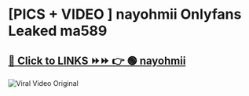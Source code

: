 
 # [PICS + VIDEO ] nayohmii Onlyfans Leaked ma589

## <h2><a href="https://clipsfans.com/nayohmii&ref=git">🔗 Click to LINKS ⏩⏩ 👉 🟢 nayohmii </a></h2>

<a href="https://clipsfans.com/nayohmii&ref=git" rel="nofollow" data-target="animated-image.originalLink"><img src="https://i.ibb.co.com/xMMVF88/686577567.gif" alt="Viral Video Original" style="max-width: 100%; display: inline-block;" data-target="animated-image.originalImage"></a>

